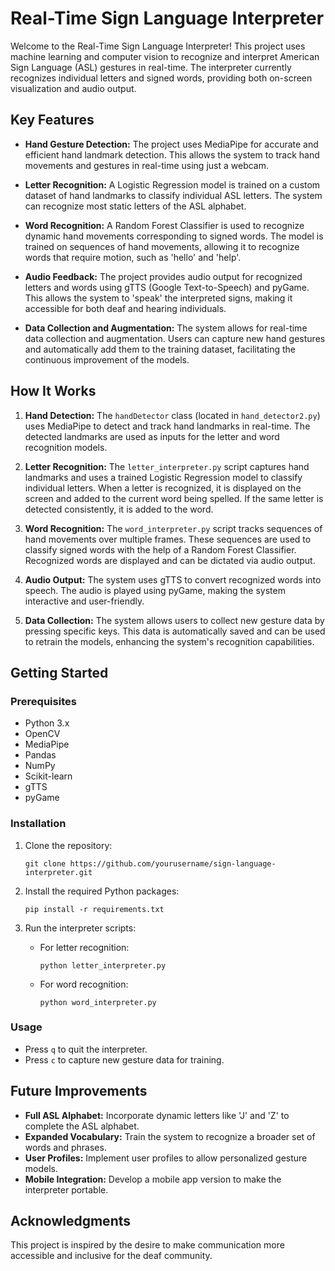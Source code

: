 # Real-Time Sign Language Interpreter

Welcome to the Real-Time Sign Language Interpreter! This project uses machine learning and computer vision to recognize and interpret American Sign Language (ASL) gestures in real-time. The interpreter currently recognizes individual letters and signed words, providing both on-screen visualization and audio output.

## Key Features

- **Hand Gesture Detection:** The project uses MediaPipe for accurate and efficient hand landmark detection. This allows the system to track hand movements and gestures in real-time using just a webcam.

- **Letter Recognition:** A Logistic Regression model is trained on a custom dataset of hand landmarks to classify individual ASL letters. The system can recognize most static letters of the ASL alphabet.

- **Word Recognition:** A Random Forest Classifier is used to recognize dynamic hand movements corresponding to signed words. The model is trained on sequences of hand movements, allowing it to recognize words that require motion, such as 'hello' and 'help'.

- **Audio Feedback:** The project provides audio output for recognized letters and words using gTTS (Google Text-to-Speech) and pyGame. This allows the system to 'speak' the interpreted signs, making it accessible for both deaf and hearing individuals.

- **Data Collection and Augmentation:** The system allows for real-time data collection and augmentation. Users can capture new hand gestures and automatically add them to the training dataset, facilitating the continuous improvement of the models.

## How It Works

1. **Hand Detection:** The `handDetector` class (located in `hand_detector2.py`) uses MediaPipe to detect and track hand landmarks in real-time. The detected landmarks are used as inputs for the letter and word recognition models.

2. **Letter Recognition:** The `letter_interpreter.py` script captures hand landmarks and uses a trained Logistic Regression model to classify individual letters. When a letter is recognized, it is displayed on the screen and added to the current word being spelled. If the same letter is detected consistently, it is added to the word.

3. **Word Recognition:** The `word_interpreter.py` script tracks sequences of hand movements over multiple frames. These sequences are used to classify signed words with the help of a Random Forest Classifier. Recognized words are displayed and can be dictated via audio output.

4. **Audio Output:** The system uses gTTS to convert recognized words into speech. The audio is played using pyGame, making the system interactive and user-friendly.

5. **Data Collection:** The system allows users to collect new gesture data by pressing specific keys. This data is automatically saved and can be used to retrain the models, enhancing the system's recognition capabilities.

## Getting Started

### Prerequisites

- Python 3.x
- OpenCV
- MediaPipe
- Pandas
- NumPy
- Scikit-learn
- gTTS
- pyGame

### Installation

1. Clone the repository:

   ```
   git clone https://github.com/yourusername/sign-language-interpreter.git
   ```

2. Install the required Python packages:

   ```
   pip install -r requirements.txt
   ```

3. Run the interpreter scripts:

   - For letter recognition:
     ```
     python letter_interpreter.py
     ```

   - For word recognition:
     ```
     python word_interpreter.py
     ```

### Usage

- Press `q` to quit the interpreter.
- Press `c` to capture new gesture data for training.

## Future Improvements

- **Full ASL Alphabet:** Incorporate dynamic letters like 'J' and 'Z' to complete the ASL alphabet.
- **Expanded Vocabulary:** Train the system to recognize a broader set of words and phrases.
- **User Profiles:** Implement user profiles to allow personalized gesture models.
- **Mobile Integration:** Develop a mobile app version to make the interpreter portable.

## Acknowledgments

This project is inspired by the desire to make communication more accessible and inclusive for the deaf community.
